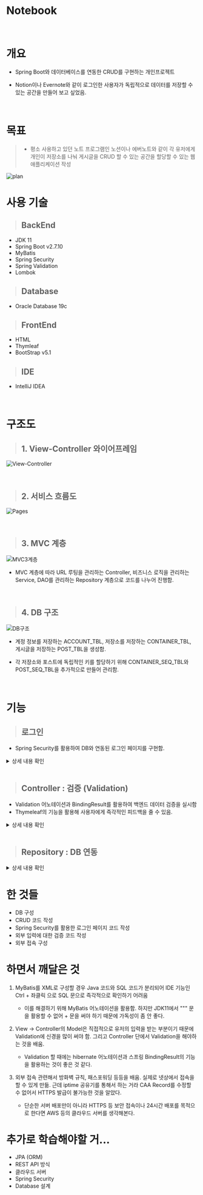 # **Notebook**

<br>

# 개요
- Spring Boot와 데이터베이스를 연동한 CRUD를 구현하는 개인프로젝트


- Notion이나 Evernote와 같이 로그인한 사용자가 독립적으로 데이터를 저장할 수 있는 공간을 만들어 보고 싶었음.

<br>

# 목표
>- 평소 사용하고 있던 노트 프로그램인 노션이나 에버노트와 같이 각 유저에게 개인이 저장소를 나눠 게시글을 CRUD 할 수 있는 공간을 할당할 수 있는 웹 애플리케이션 작성  

![plan](image/../images/willdo_export.png)

# 사용 기술
> ## BackEnd
- JDK 11
- Spring Boot v2.7.10
- MyBatis
- Spring Security
- Spring Validation
- Lombok

> ## Database
- Oracle Database 19c

> ## FrontEnd
- HTML
- Thymleaf
- BootStrap v5.1

> ## IDE
- IntelliJ IDEA

<br>

# 구조도

> ## 1. View-Controller 와이어프레임
![View-Controller](images/Wireframe_export.png)

<br>

> ## 2. 서비스 흐름도
![Pages](images/pages.png)

<br>

> ## 3. MVC 계층
![MVC3계층](images/MVC3.png)
- MVC 계층에 따라 URL 루팅을 관리하는 Controller, 비즈니스 로직을 관리하는 Service, DAO를 관리하는 Repository 계층으로 코드를 나누어 진행함.

<br>

> ## 4. DB 구조
![DB구조](images/tables.png)
- 계정 정보를 저장하는 ACCOUNT_TBL, 저장소를 저장하는 CONTAINER_TBL, 게시글을 저장하는 POST_TBL을 생성함.

- 각 저장소와 포스트에 독립적인 키를 할당하기 위해 CONTAINER_SEQ_TBL와 POST_SEQ_TBL을 추가적으로 만들어 관리함.

<br>

# 기능
> ## 로그인
- Spring Security를 활용하여 DB와 연동된 로그인 페이지를 구현함.

<details>
<summary>상세 내용 확인</summary>
<div markdown="1">

- SecurityFilterChain 을 활용하여 로그인과 로그아웃을 관리함.

```java
@Configuration
@EnableWebSecurity
public class SpringSecurityConfig {

    @Bean
    public SecurityFilterChain filterChain(HttpSecurity http) throws Exception{
        http.

            //...Builder Pattern

        return http.build();
    }

```
[SpringSecurityConfig.java](https://github.com/INGPlay/SpringMVC_Practice/blob/main/notebook/src/main/java/com/my/notebook/config/SpringSecurityConfig.java)

> ### BCryptPasswordEncoder()를 사용하여 Password를 Encoding 함.
```java
    @Bean
    PasswordEncoder passwordEncoder(){
        return new BCryptPasswordEncoder();
    }
}
```

[SpringSecurityConfig.java](https://github.com/INGPlay/SpringMVC_Practice/blob/main/notebook/src/main/java/com/my/notebook/config/SpringSecurityConfig.java)


- UserDetailsService를 구현하여 데이터베이스와 연동함.

```Java
@Component
public class CustomUserDetailService implements UserDetailsService {
   //...

    @Override
    public UserDetails loadUserByUsername(String username) throws UsernameNotFoundException {
        Optional<EncodedAccountDTO> accountOptional = accountService.selectEncodedPasswordByUsername(username);
        EncodedAccountDTO account = accountOptional.orElseThrow(
                ()-> new UsernameNotFoundException("없는 회원입니다.")
        );

        //...
    }
}
```
[CustomUserDetailService.java](https://github.com/INGPlay/SpringMVC_Practice/blob/main/notebook/src/main/java/com/my/notebook/config/CustomUserDetailService.java)

</div>
</details>

<br>

> ## Controller : 검증 (Validation)
- Validation 어노테이션과 BindingResult를 활용하여 백엔드 데이터 검증을 실시함
- Thymeleaf의 기능을 활용해 사용자에게 즉각적인 피드백을 줄 수 있음.
<details>
<summary>상세 내용 확인</summary>
<div markdown="1">

- 가입 검증을 위해 RegisterForm은 다음과 같이 어노테이션과 함께 정규표현식을 사용하였음
- 다른 검증에 대해서도 다음과 같이 적절한 검증 어노테이션을 사용함
- 또한 검증을 사용하는 DTO 모델 이름은 ~Form으로 통일함. 

``` java
@Getter
@Setter
public class RegisterForm {

    // ...

    /**'
     * @Range를 Pattern에서 정규표현식으로 빼고 길이 제한을 할 수도 있지만
     * 길이 에러 메시지와 패턴 메시지를 따로 주기 위해 다 붙임
     */
    @NotNull
    @Size(min = 4, max = 10)
    @Pattern(regexp = "^([a-z0-9]*)$")
    private String username;

    @NotNull
    @Size(min = 4, max = 20)
    @Pattern(regexp = "^([A-Za-z0-9!@#$%]*)$")
    private String password;

    @NotNull
    @Size(min = 4, max = 20)
    @Pattern(regexp = "^([A-Za-z0-9!@#$%]*)$")
    private String passwordCheck;
}
```
[RegisterForm.java](https://github.com/INGPlay/SpringMVC_Practice/blob/main/notebook/src/main/java/com/my/notebook/domain/account/RegisterForm.java)

- 어노테이션으로 할 수 없는 검증은 Controller 단에서 처리하였고, BindingResult를 통해 에러메시지를 추가함.

```java
@Slf4j
@Controller
@RequestMapping("/login")
public class AccountController {
   
   //...

    @PostMapping("/register")
    public String register(@Validated @ModelAttribute("registerForm") RegisterForm registerForm,
                           BindingResult bindingResult,
                           RedirectAttributes redirectAttributes){
        log.info("errors = {}", bindingResult);

        // Validation
        if (!registerForm.getPassword().equals(registerForm.getPasswordCheck())){
            bindingResult.reject("passwordCheck", null, "비밀번호 확인이 맞지 않습니다.");
            return "login/registerForm";
        }

        if (bindingResult.hasErrors()){
            return "login/registerForm";
        }

        // Service
        LoginDTO loginDTO = new LoginDTO(registerForm.getUsername(), registerForm.getPassword());
        String registerMessage = accountService.register(loginDTO);

        // Looting
        // 쿼리 스트링 추가
        redirectAttributes.addAttribute("registerMessage", registerMessage);

        if (registerMessage.equals("ok")){
            return "redirect:/login";
        } else {
            bindingResult.reject("serviceError", null, registerMessage);
            return "login/registerForm";
        }
    }
}
```
[AccountController.java](https://github.com/INGPlay/SpringMVC_Practice/blob/main/notebook/src/main/java/com/my/notebook/controller/AccountController.java)

- properties 파일을 사용하여 에러 메시지를 관리하여 수정이 용이하게 함.

```java
Size.registerForm.username=유저이름은 {2}자에서 {1}자 길이의 문자로 이루어져야 합니다.
Size.registerForm.password=비밀번호는 {2}자에서 {1}자 길이의 문자로 이루어져야 합니다.
Size.registerForm.passwordCheck=비밀번호 확인은 {2}자에서 {1}자 길이의 문자로 이루어져야 합니다.

...
```
[errorMessages.properties](https://github.com/INGPlay/SpringMVC_Practice/blob/main/notebook/src/main/resources/messages/errorMessages.properties)


- Thymleaf의 기능을 활용해 사용자의 입력에 대한 검증 메시지를 보여줄 수 있도록 함.

```html
...

            <form th:action method="post" th:object="${registerForm}">

                <div th:if="${#fields.hasGlobalErrors()}">
                    <p class="text-danger" th:each="e : ${#fields.globalErrors()}" th:text="${e}"></p>
                </div>

                <div class="mb-3">
                    <label for="username" class="form-label">Username</label>
                    <input type="text" class="form-control" id="username" name = "username" aria-describedby="username"
                           th:field="*{username}" th:errorclass="border-danger">

                    <div class="form-text" th:errors="*{username}" >아이디를 입력하세요</div>
                </div>

                ...

            </form>


...
```
[registerForm.html](https://github.com/INGPlay/SpringMVC_Practice/blob/main/notebook/src/main/resources/templates/login/registerForm.html)


</div>
</details>

<br>

> ## Repository : DB 연동
<details>
<summary>상세 내용 확인</summary>
<div markdown="1">

- @Mapper 어노테이션과 interface를 사용하여 MyBatis로 DB와 연동하였음.

```java
@Mapper
public interface ContainerMapper {
    @Insert("insert into CONTAINER_TBL (a_id, c_id, c_title)\n" +
            "VALUES (${accountId}, (select C_id_seq from CONTAINER_seq_tbl where a_id=${accountId}), #{containerTitle})")
    void insertContainer(CreateContainerDTO createContainerDTO);

    // ...

}

```

[ContainerMapper.java](https://github.com/INGPlay/SpringMVC_Practice/blob/main/notebook/src/main/java/com/my/notebook/mapper/ContainerMapper.java)


- 테스트를 위한 DDL 문 같은 경우는 XML로 따로 관리하였음.

```xml

<?xml version="1.0" encoding="UTF-8" ?>
<!DOCTYPE mapper PUBLIC "-//ibatis.apache.org//DTD Mapper 3.0//EN" "http://ibatis.apache.org/dtd/ibatis-3-mapper.dtd">
<mapper namespace="com.my.notebook.mapper.seq.AccountSeqMapper">

    <select id="getAccountIdSeqCurrval" resultType="_long">
        SELECT a_id_seq.currval FROM dual
    </select>

    <select id="createAccountIdSeq">
        CREATE SEQUENCE a_id_seq
            START WITH 1
            INCREMENT BY 1
            MINVALUE 1
            NOCYCLE
    </select>

    <select id="dropAccountIdSeq">
        BEGIN
            EXECUTE IMMEDIATE 'DROP SEQUENCE ' || 'a_id_seq';
        EXCEPTION
            WHEN OTHERS THEN
                IF SQLCODE != -2289 THEN
                    RAISE;
            END IF;
        END;
    </select>

</mapper>

```
[AccountSeqMapper.xml](https://github.com/INGPlay/SpringMVC_Practice/blob/main/notebook/src/main/resources/mapper/AccountSeqMapper.xml)

</div>
</details>

# 한 것들
- DB 구성
- CRUD 코드 작성
- Spring Security를 활용한 로그인 페이지 코드 작성
- 외부 입력에 대한 검증 코드 작성
- 외부 접속 구성

# 하면서 깨달은 것

1. MyBatis를 XML로 구성할 경우 Java 코드와 SQL 코드가 분리되어 IDE 기능인 Ctrl + 좌클릭 으로 SQL 문으로 즉각적으로 확인하기 어려움
   - 이를 해결하기 위해 MyBatis 어노테이션을 활용함. 하지만 JDK11에서 """ 문을 활용할 수 없어 + 문을 써야 하기 때문에 가독성이 좀 안 좋다.

2. View -> Controller의 Model은 직접적으로 유저의 입력을 받는 부분이기 때문에 Validation에 신경을 많이 써야 함. 그리고 Controller 단에서 Validation을 해야하는 것을 배움.
   - Validation 할 때에는 hibernate 어노테이션과 스프링 BindingResult의 기능을 활용하는 것이 좋은 것 같다.

3. 외부 접속 관련해서 방화벽 규칙, 패스포워딩 등등을 배움. 실제로 넷상에서 접속을 할 수 있게 만듦. 근데 iptime 공유기를 통해서 하는 거라 CAA Record를 수정할 수 없어서 HTTPS 발급이 불가능한 것을 알았다.
    - 단순한 서버 배포만이 아니라 HTTPS 등 보안 접속이나 24시간 배포를 목적으로 한다면 AWS 등의 클라우드 서버를 생각해본다.


# 추가로 학습해야할 거...
- JPA (ORM)
- REST API 방식
- 클라우드 서버
- Spring Security
- Database 설계